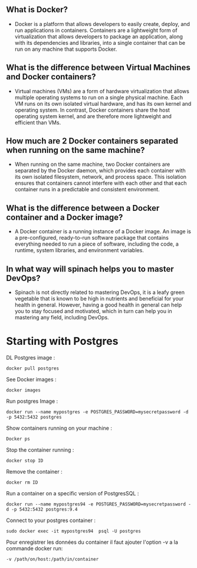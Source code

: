 ## What is Docker?

- Docker is a platform that allows developers to easily create, deploy, and run applications in containers. Containers are a lightweight form of virtualization that allows developers to package an application, along with its dependencies and libraries, into a single container that can be run on any machine that supports Docker.

## What is the difference between Virtual Machines and Docker containers?

- Virtual machines (VMs) are a form of hardware virtualization that allows multiple operating systems to run on a single physical machine. Each VM runs on its own isolated virtual hardware, and has its own kernel and operating system. In contrast, Docker containers share the host operating system kernel, and are therefore more lightweight and efficient than VMs.

## How much are 2 Docker containers separated when running on the same machine?

- When running on the same machine, two Docker containers are separated by the Docker daemon, which provides each container with its own isolated filesystem, network, and process space. This isolation ensures that containers cannot interfere with each other and that each container runs in a predictable and consistent environment.

## What is the difference between a Docker container and a Docker image?

- A Docker container is a running instance of a Docker image. An image is a pre-configured, ready-to-run software package that contains everything needed to run a piece of software, including the code, a runtime, system libraries, and environment variables.

## In what way will spinach helps you to master DevOps?

- Spinach is not directly related to mastering DevOps, it is a leafy green vegetable that is known to be high in nutrients and beneficial for your health in general. However, having a good health in general can help you to stay focused and motivated, which in turn can help you in mastering any field, including DevOps.

# Starting with Postgres

DL Postgres image :

```docker pull postgres```

See Docker images : 

```docker images```

Run postgres Image :

```docker run --name mypostgres -e POSTGRES_PASSWORD=mysecretpassword -d -p 5432:5432 postgres```

Show containers running on your machine :

```Docker ps```

Stop the container running :

```docker stop ID```

Remove the container :

```docker rm ID```

Run a container on a specific version of PostgresSQL :

```docker run --name mypostgres94 -e POSTGRES_PASSWORD=mysecretpassword -d -p 5432:5432 postgres:9.4```

Connect to your postgres container :

```sudo docker exec -it mypostgres94  psql -U postgres```

Pour enregistrer les données du container il faut ajouter l'option -v a la commande docker run:

```
-v /path/on/host:/path/in/container
```





